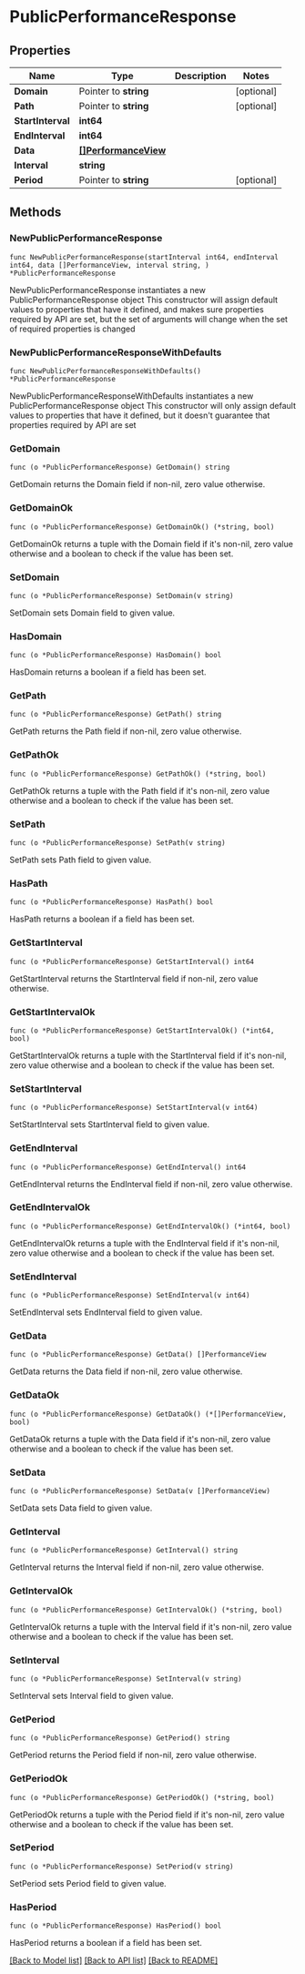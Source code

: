 # PublicPerformanceResponse

## Properties

Name | Type | Description | Notes
------------ | ------------- | ------------- | -------------
**Domain** | Pointer to **string** |  | [optional] 
**Path** | Pointer to **string** |  | [optional] 
**StartInterval** | **int64** |  | 
**EndInterval** | **int64** |  | 
**Data** | [**[]PerformanceView**](PerformanceView.md) |  | 
**Interval** | **string** |  | 
**Period** | Pointer to **string** |  | [optional] 

## Methods

### NewPublicPerformanceResponse

`func NewPublicPerformanceResponse(startInterval int64, endInterval int64, data []PerformanceView, interval string, ) *PublicPerformanceResponse`

NewPublicPerformanceResponse instantiates a new PublicPerformanceResponse object
This constructor will assign default values to properties that have it defined,
and makes sure properties required by API are set, but the set of arguments
will change when the set of required properties is changed

### NewPublicPerformanceResponseWithDefaults

`func NewPublicPerformanceResponseWithDefaults() *PublicPerformanceResponse`

NewPublicPerformanceResponseWithDefaults instantiates a new PublicPerformanceResponse object
This constructor will only assign default values to properties that have it defined,
but it doesn't guarantee that properties required by API are set

### GetDomain

`func (o *PublicPerformanceResponse) GetDomain() string`

GetDomain returns the Domain field if non-nil, zero value otherwise.

### GetDomainOk

`func (o *PublicPerformanceResponse) GetDomainOk() (*string, bool)`

GetDomainOk returns a tuple with the Domain field if it's non-nil, zero value otherwise
and a boolean to check if the value has been set.

### SetDomain

`func (o *PublicPerformanceResponse) SetDomain(v string)`

SetDomain sets Domain field to given value.

### HasDomain

`func (o *PublicPerformanceResponse) HasDomain() bool`

HasDomain returns a boolean if a field has been set.

### GetPath

`func (o *PublicPerformanceResponse) GetPath() string`

GetPath returns the Path field if non-nil, zero value otherwise.

### GetPathOk

`func (o *PublicPerformanceResponse) GetPathOk() (*string, bool)`

GetPathOk returns a tuple with the Path field if it's non-nil, zero value otherwise
and a boolean to check if the value has been set.

### SetPath

`func (o *PublicPerformanceResponse) SetPath(v string)`

SetPath sets Path field to given value.

### HasPath

`func (o *PublicPerformanceResponse) HasPath() bool`

HasPath returns a boolean if a field has been set.

### GetStartInterval

`func (o *PublicPerformanceResponse) GetStartInterval() int64`

GetStartInterval returns the StartInterval field if non-nil, zero value otherwise.

### GetStartIntervalOk

`func (o *PublicPerformanceResponse) GetStartIntervalOk() (*int64, bool)`

GetStartIntervalOk returns a tuple with the StartInterval field if it's non-nil, zero value otherwise
and a boolean to check if the value has been set.

### SetStartInterval

`func (o *PublicPerformanceResponse) SetStartInterval(v int64)`

SetStartInterval sets StartInterval field to given value.


### GetEndInterval

`func (o *PublicPerformanceResponse) GetEndInterval() int64`

GetEndInterval returns the EndInterval field if non-nil, zero value otherwise.

### GetEndIntervalOk

`func (o *PublicPerformanceResponse) GetEndIntervalOk() (*int64, bool)`

GetEndIntervalOk returns a tuple with the EndInterval field if it's non-nil, zero value otherwise
and a boolean to check if the value has been set.

### SetEndInterval

`func (o *PublicPerformanceResponse) SetEndInterval(v int64)`

SetEndInterval sets EndInterval field to given value.


### GetData

`func (o *PublicPerformanceResponse) GetData() []PerformanceView`

GetData returns the Data field if non-nil, zero value otherwise.

### GetDataOk

`func (o *PublicPerformanceResponse) GetDataOk() (*[]PerformanceView, bool)`

GetDataOk returns a tuple with the Data field if it's non-nil, zero value otherwise
and a boolean to check if the value has been set.

### SetData

`func (o *PublicPerformanceResponse) SetData(v []PerformanceView)`

SetData sets Data field to given value.


### GetInterval

`func (o *PublicPerformanceResponse) GetInterval() string`

GetInterval returns the Interval field if non-nil, zero value otherwise.

### GetIntervalOk

`func (o *PublicPerformanceResponse) GetIntervalOk() (*string, bool)`

GetIntervalOk returns a tuple with the Interval field if it's non-nil, zero value otherwise
and a boolean to check if the value has been set.

### SetInterval

`func (o *PublicPerformanceResponse) SetInterval(v string)`

SetInterval sets Interval field to given value.


### GetPeriod

`func (o *PublicPerformanceResponse) GetPeriod() string`

GetPeriod returns the Period field if non-nil, zero value otherwise.

### GetPeriodOk

`func (o *PublicPerformanceResponse) GetPeriodOk() (*string, bool)`

GetPeriodOk returns a tuple with the Period field if it's non-nil, zero value otherwise
and a boolean to check if the value has been set.

### SetPeriod

`func (o *PublicPerformanceResponse) SetPeriod(v string)`

SetPeriod sets Period field to given value.

### HasPeriod

`func (o *PublicPerformanceResponse) HasPeriod() bool`

HasPeriod returns a boolean if a field has been set.


[[Back to Model list]](../README.md#documentation-for-models) [[Back to API list]](../README.md#documentation-for-api-endpoints) [[Back to README]](../README.md)


